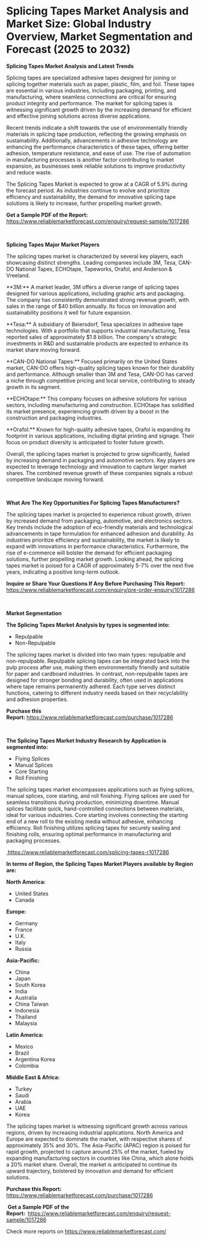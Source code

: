 <p><h1>Splicing Tapes Market Analysis and Market Size: Global Industry Overview, Market Segmentation and Forecast (2025 to 2032)</h1></p><p><strong>Splicing Tapes Market Analysis and Latest Trends</strong></p>
<p><p>Splicing tapes are specialized adhesive tapes designed for joining or splicing together materials such as paper, plastic, film, and foil. These tapes are essential in various industries, including packaging, printing, and manufacturing, where seamless connections are critical for ensuring product integrity and performance. The market for splicing tapes is witnessing significant growth driven by the increasing demand for efficient and effective joining solutions across diverse applications.</p><p>Recent trends indicate a shift towards the use of environmentally friendly materials in splicing tape production, reflecting the growing emphasis on sustainability. Additionally, advancements in adhesive technology are enhancing the performance characteristics of these tapes, offering better adhesion, temperature resistance, and ease of use. The rise of automation in manufacturing processes is another factor contributing to market expansion, as businesses seek reliable solutions to improve productivity and reduce waste.</p><p>The Splicing Tapes Market is expected to grow at a CAGR of 5.9% during the forecast period. As industries continue to evolve and prioritize efficiency and sustainability, the demand for innovative splicing tape solutions is likely to increase, further propelling market growth.</p></p>
<p><strong>Get a Sample PDF of the Report:&nbsp;</strong> <a href="https://www.reliablemarketforecast.com/enquiry/request-sample/1017286?utm_campaign=1720&utm_medium=2&utm_source=Github&utm_content=ia&utm_term=21032025&utm_id=splicing-tapes">https://www.reliablemarketforecast.com/enquiry/request-sample/1017286</a></p>
<p>&nbsp;</p>
<p><strong>Splicing Tapes Major Market Players</strong></p>
<p><p>The splicing tapes market is characterized by several key players, each showcasing distinct strengths. Leading companies include 3M, Tesa, CAN-DO National Tapes, ECHOtape, Tapeworks, Orafol, and Anderson & Vreeland.</p><p>**3M:** A market leader, 3M offers a diverse range of splicing tapes designed for various applications, including graphic arts and packaging. The company has consistently demonstrated strong revenue growth, with sales in the range of $40 billion annually. Its focus on innovation and sustainability positions it well for future expansion.</p><p>**Tesa:** A subsidiary of Beiersdorf, Tesa specializes in adhesive tape technologies. With a portfolio that supports industrial manufacturing, Tesa reported sales of approximately $1.8 billion. The company's strategic investments in R&D and sustainable products are expected to enhance its market share moving forward.</p><p>**CAN-DO National Tapes:** Focused primarily on the United States market, CAN-DO offers high-quality splicing tapes known for their durability and performance. Although smaller than 3M and Tesa, CAN-DO has carved a niche through competitive pricing and local service, contributing to steady growth in its segment.</p><p>**ECHOtape:** This company focuses on adhesive solutions for various sectors, including manufacturing and construction. ECHOtape has solidified its market presence, experiencing growth driven by a boost in the construction and packaging industries.</p><p>**Orafol:** Known for high-quality adhesive tapes, Orafol is expanding its footprint in various applications, including digital printing and signage. Their focus on product diversity is anticipated to foster future growth.</p><p>Overall, the splicing tapes market is projected to grow significantly, fueled by increasing demand in packaging and automotive sectors. Key players are expected to leverage technology and innovation to capture larger market shares. The combined revenue growth of these companies signals a robust competitive landscape moving forward.</p></p>
<p>&nbsp;</p>
<p><strong>What Are The Key Opportunities For Splicing Tapes Manufacturers?</strong></p>
<p><p>The splicing tapes market is projected to experience robust growth, driven by increased demand from packaging, automotive, and electronics sectors. Key trends include the adoption of eco-friendly materials and technological advancements in tape formulation for enhanced adhesion and durability. As industries prioritize efficiency and sustainability, the market is likely to expand with innovations in performance characteristics. Furthermore, the rise of e-commerce will bolster the demand for efficient packaging solutions, further propelling market growth. Looking ahead, the splicing tapes market is poised for a CAGR of approximately 5-7% over the next five years, indicating a positive long-term outlook.</p></p>
<p><strong>Inquire or Share Your Questions If Any Before Purchasing This Report:</strong> <a href="https://www.reliablemarketforecast.com/enquiry/pre-order-enquiry/1017286?utm_campaign=1720&utm_medium=2&utm_source=Github&utm_content=ia&utm_term=21032025&utm_id=splicing-tapes">https://www.reliablemarketforecast.com/enquiry/pre-order-enquiry/1017286</a></p>
<p>&nbsp;</p>
<p><strong>Market Segmentation</strong></p>
<p><strong>The Splicing Tapes Market Analysis by types is segmented into:</strong></p>
<p><ul><li>Repulpable</li><li>Non-Repulpable</li></ul></p>
<p><p>The splicing tapes market is divided into two main types: repulpable and non-repulpable. Repulpable splicing tapes can be integrated back into the pulp process after use, making them environmentally friendly and suitable for paper and cardboard industries. In contrast, non-repulpable tapes are designed for stronger bonding and durability, often used in applications where tape remains permanently adhered. Each type serves distinct functions, catering to different industry needs based on their recyclability and adhesion properties.</p></p>
<p><strong>Purchase this Report:&nbsp;</strong><a href="https://www.reliablemarketforecast.com/purchase/1017286?utm_campaign=1720&utm_medium=2&utm_source=Github&utm_content=ia&utm_term=21032025&utm_id=splicing-tapes">https://www.reliablemarketforecast.com/purchase/1017286</a></p>
<p>&nbsp;</p>
<p><strong>The Splicing Tapes Market Industry Research by Application is segmented into:</strong></p>
<p><ul><li>Flying Splices</li><li>Manual Splices</li><li>Core Starting</li><li>Roll Finishing</li></ul></p>
<p><p>The splicing tapes market encompasses applications such as flying splices, manual splices, core starting, and roll finishing. Flying splices are used for seamless transitions during production, minimizing downtime. Manual splices facilitate quick, hand-controlled connections between materials, ideal for various industries. Core starting involves connecting the starting end of a new roll to the existing media without adhesive, enhancing efficiency. Roll finishing utilizes splicing tapes for securely sealing and finishing rolls, ensuring optimal performance in manufacturing and packaging processes.</p></p>
<p><a href="https://www.reliablemarketforecast.com/splicing-tapes-r1017286?utm_campaign=1720&utm_medium=2&utm_source=Github&utm_content=ia&utm_term=21032025&utm_id=splicing-tapes">&nbsp;https://www.reliablemarketforecast.com/splicing-tapes-r1017286</a></p>
<p><strong>In terms of Region, the Splicing Tapes Market Players available by Region are:</strong></p>
<p>
    <p> <strong> North America: </strong>
        <ul>
            <li>United States</li>
            <li>Canada</li>
        </ul>
        </p> 
    <p> <strong> Europe: </strong>
        <ul>
            <li>Germany</li>
            <li>France</li>
            <li>U.K.</li>
            <li>Italy</li>
            <li>Russia</li>
        </ul>
        </p> 
    <p> <strong> Asia-Pacific: </strong>
        <ul>
            <li>China</li>
            <li>Japan</li>
            <li>South Korea</li>
            <li>India</li>
            <li>Australia</li>
            <li>China Taiwan</li>
            <li>Indonesia</li>
            <li>Thailand</li>
            <li>Malaysia</li>
        </ul>
        </p> 
    <p> <strong> Latin America: </strong>
        <ul>
            <li>Mexico</li>
            <li>Brazil</li>
            <li>Argentina Korea</li>
            <li>Colombia</li>
        </ul>
        </p> 
    <p> <strong> Middle East & Africa: </strong>
        <ul>
            <li>Turkey</li>
            <li>Saudi</li>
            <li>Arabia</li>
            <li>UAE</li>
            <li>Korea</li>
        </ul>
    </p>
    </p>
<p><p>The splicing tapes market is witnessing significant growth across various regions, driven by increasing industrial applications. North America and Europe are expected to dominate the market, with respective shares of approximately 35% and 30%. The Asia-Pacific (APAC) region is poised for rapid growth, projected to capture around 25% of the market, fueled by expanding manufacturing sectors in countries like China, which alone holds a 20% market share. Overall, the market is anticipated to continue its upward trajectory, bolstered by innovation and demand for efficient solutions.</p></p>
<p><strong>Purchase this Report: </strong><a href="https://www.reliablemarketforecast.com/purchase/1017286?utm_campaign=1720&utm_medium=2&utm_source=Github&utm_content=ia&utm_term=21032025&utm_id=splicing-tapes">https://www.reliablemarketforecast.com/purchase/1017286</a></p>
<p>&nbsp;<strong>Get a Sample PDF of the Report:&nbsp;&nbsp;</strong><a href="https://www.reliablemarketforecast.com/enquiry/request-sample/1017286?utm_campaign=1720&utm_medium=2&utm_source=Github&utm_content=ia&utm_term=21032025&utm_id=splicing-tapes">https://www.reliablemarketforecast.com/enquiry/request-sample/1017286</a></p>
<p><strong></strong></p>
<p>Check more reports on <a href="https://www.reliablemarketforecast.com/?utm_campaign=1720&utm_medium=2&utm_source=Github&utm_content=ia&utm_term=21032025&utm_id=splicing-tapes">https://www.reliablemarketforecast.com/</a></p>